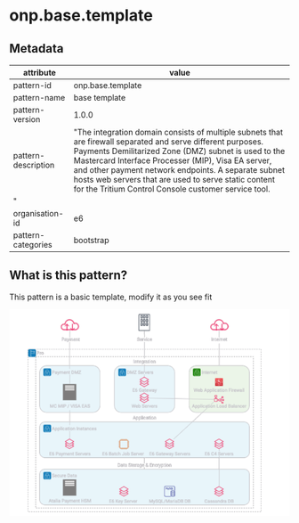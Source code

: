 # onp.base.template

## Metadata
| attribute               | value                                         |
| ----------------------- | --------------------------------------------- |
| pattern-id              | onp.base.template                             |
| pattern-name            | base template                                 |
| pattern-version         | 1.0.0                                         |
| pattern-description     | "The integration domain consists of multiple subnets that are firewall separated and serve different purposes. Payments Demilitarized Zone (DMZ) subnet is used to the Mastercard Interface Processer (MIP), Visa EA server, and other payment network endpoints. A separate subnet hosts web servers that are used to serve static content for the Tritium Control Console customer service tool.
"                         |
| organisation-id         | e6                                            |
| pattern-categories      | bootstrap                                     |

## What is this pattern?
This pattern is a basic template, modify it as you see fit

![](./diagrams/res/overview1e6.png)
